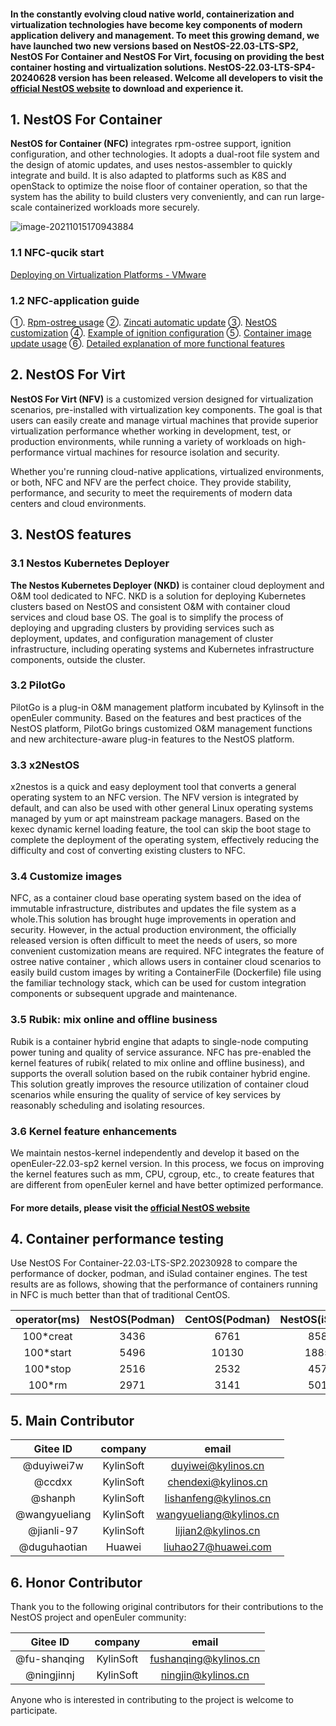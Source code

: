 
#### In the constantly evolving cloud native world, containerization and virtualization technologies have become key components of modern application delivery and management. To meet this growing demand, we have launched two new versions based on NestOS-22.03-LTS-SP2, NestOS For Container and NestOS For Virt, focusing on providing the best container hosting and virtualization solutions. NestOS-22.03-LTS-SP4-20240628 version has been released. Welcome all developers to visit the [official NestOS website]( https://nestos.openeuler.org/ ) to download and experience it.

## 1. NestOS For Container
**NestOS for Container (NFC)** integrates rpm-ostree support, ignition configuration, and other technologies. It adopts a dual-root file system and  the design of atomic updates, and uses nestos-assembler to quickly integrate and build. It is also adapted to platforms such as K8S and openStack to optimize the noise floor of container operation, so that the system has the ability to build clusters very conveniently, and can run large-scale containerized workloads more securely.

![image-20211015170943884](docs/zh/graph/README/image-20211015170943884.png)


### 1.1 NFC-qucik start
[Deploying on Virtualization Platforms - VMware](https://gitee.com/openeuler/NestOS/blob/master/docs/zh/usr_manual/%E5%BF%AB%E9%80%9F%E5%BC%80%E5%A7%8B.md)

### 1.2 NFC-application guide
①.  [Rpm-ostree usage](https://gitee.com/openeuler/NestOS/blob/master/docs/zh/usr_manual/rpm-ostree%E4%BD%BF%E7%94%A8.md)
②.  [Zincati automatic update](https://gitee.com/openeuler/NestOS/blob/master/docs/zh/usr_manual/zincati%E8%87%AA%E5%8A%A8%E6%9B%B4%E6%96%B0%E4%BD%BF%E7%94%A8.md)
③.  [NestOS customization](https://gitee.com/openeuler/NestOS/blob/master/docs/zh/usr_manual/%E5%AE%9A%E5%88%B6NestOS.md)
④.  [Example of ignition configuration](https://gitee.com/openeuler/NestOS/blob/master/docs/zh/usr_manual/ignition%E9%85%8D%E7%BD%AE.md) 
⑤.  [Container image update usage](https://gitee.com/openeuler/NestOS/blob/master/docs/zh/usr_manual/%E5%AE%B9%E5%99%A8%E9%95%9C%E5%83%8F%E6%9B%B4%E6%96%B0%E4%BD%BF%E7%94%A8.md) 
⑥.  [Detailed explanation of more functional features](https://gitee.com/openeuler/NestOS/blob/master/docs/zh/usr_manual/%E5%8A%9F%E8%83%BD%E7%89%B9%E6%80%A7%E6%8F%8F%E8%BF%B0.md)

## 2. NestOS For Virt
**NestOS For Virt (NFV)** is a customized version designed for virtualization scenarios, pre-installed with virtualization key components. The goal is that users can easily create and manage virtual machines that provide superior virtualization performance whether working in development, test, or production environments, while running a variety of workloads on high-performance virtual machines for resource isolation and security.

Whether you're running cloud-native applications, virtualized environments, or both, NFC and NFV are the perfect choice. They provide stability, performance, and security to meet the requirements of modern data centers and cloud environments.

## 3. NestOS features

### 3.1 Nestos Kubernetes Deployer
**The Nestos Kubernetes Deployer (NKD)** is container cloud deployment and O&M tool dedicated to NFC. NKD is a solution for deploying Kubernetes clusters based on NestOS and consistent O&M with container cloud services and cloud base OS. The goal is to simplify the process of deploying and upgrading clusters by providing services such as deployment, updates, and configuration management of cluster infrastructure, including operating systems and Kubernetes infrastructure components, outside the cluster.

### 3.2 PilotGo
PilotGo is a plug-in O&M management platform incubated by Kylinsoft in the openEuler community. Based on the features and best practices of the NestOS platform, PilotGo brings customized O&M management functions and new architecture-aware plug-in features to the NestOS platform.

### 3.3 x2NestOS
x2nestos is a quick and easy deployment tool that converts a general operating system to an NFC version. The NFV version is integrated by default, and can also be used with other general Linux operating systems managed by yum or apt mainstream package managers. Based on the kexec dynamic kernel loading feature, the tool can skip the boot stage to complete the deployment of the operating system, effectively reducing the difficulty and cost of converting existing clusters to NFC.

### 3.4 Customize images
NFC, as a container cloud base operating system based on the idea of immutable infrastructure, distributes and updates the file system as a whole.This solution has brought huge improvements in operation and security. However, in the actual production environment, the officially released version is often difficult to meet the needs of users, so more convenient customization means are required. NFC integrates the feature of ostree native container , which allows users in container cloud scenarios to easily build custom images by writing a ContainerFile (Dockerfile) file using the familiar technology stack, which can be used for custom integration components or subsequent upgrade and maintenance.

### 3.5 Rubik: mix online and offline business
Rubik is a container hybrid engine that adapts to single-node computing power tuning and quality of service assurance. NFC has pre-enabled the kernel features of rubik( related to mix online and offline business), and supports the overall solution based on the rubik container hybrid engine. This solution greatly improves the resource utilization of container cloud scenarios while ensuring the quality of service of key services by reasonably scheduling and isolating resources.

### 3.6 Kernel feature enhancements
We maintain nestos-kernel independently and develop it based on the openEuler-22.03-sp2 kernel version. In this process, we focus on improving the kernel features such as mm, CPU, cgroup, etc., to create features that are different from openEuler kernel and have better optimized performance.


#### For more details, please visit the [official NestOS website](https://nestos.openeuler.org/)

## 4. Container performance testing


Use NestOS For Container-22.03-LTS-SP2.20230928 to compare the performance of docker, podman, and iSulad container engines. The test results are as follows, showing that the performance of containers running in NFC is much better than that of traditional CentOS.


| operator(ms) | NestOS(Podman) | CentOS(Podman) | NestOS(iSulad) | CentOS(iSulad) | NestOS(Docker) | CentOS(Docker) |
| :----------: | :----: | :----: | :----: | :-------: | :-------: | :-------: |
|  100*creat   |  3436  | 6761  |  858  |   882    |   1375    |   2919    |
|  100*start   |  5496  |  10130  |  1885  |   2123    |   7397    |   18400    |
|   100*stop   |  2516  |  2532  |  457   |   497   |   1052    |   465    |
|    100*rm    |  2971  |  3141  |  501   |   566    |   1116    |   6838    |


## 5. Main Contributor

|   Gitee ID    |   company  |          email           |
| :-----------: | :------: | :---------------------: |
|  @duyiwei7w   | KylinSoft |   duyiwei@kylinos.cn    |
|  @ccdxx       | KylinSoft |   chendexi@kylinos.cn    |
|    @shanph    | KylinSoft |  lishanfeng@kylinos.cn  |
| @wangyueliang | KylinSoft | wangyueliang@kylinos.cn |
| @jianli-97    | KylinSoft |  lijian2@kylinos.cn     |
| @duguhaotian  |   Huawei   |   liuhao27@huawei.com   |

## 6. Honor Contributor

Thank you to the following original contributors for their contributions to the NestOS project and openEuler community:

|   Gitee ID    |   company  |          email           |
| :-----------: | :------: | :---------------------: |
| @fu-shanqing  | KylinSoft |  fushanqing@kylinos.cn  |
|  @ningjinnj   | KylinSoft |   ningjin@kylinos.cn    |



Anyone who is interested in contributing to the project is welcome to participate.
